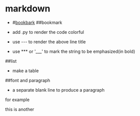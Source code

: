 markdown
====
* #[bookbark](#list)
##bookmark

* add .py to render the code colorful
* use --- to render the above line title
* use *** or '___' to mark the string to be emphasized(in bold) 

##list
* make a table

##font and paragraph
* a separate blank line to produce a paragraph

for example

this is another
